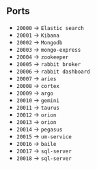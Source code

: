 ## Ports
- `20000` -> `Elastic search`
- `20001` -> `Kibana`
- `20002` -> `Mongodb`
- `20003` -> `mongo-express`
- `20004` -> `zookeeper`
- `20005` -> `rabbit broker`
- `20006` -> `rabbit dashboard`
- `20007` -> `aries`
- `20008` -> `cortex`
- `20009` -> `argo`
- `20010` -> `gemini`
- `20011` -> `taurus`
- `20012` -> `orion`
- `20013` -> `orion`
- `20014` -> `pegasus`
- `20015` -> `um-service`
- `20016` -> `baile`
- `20017` -> `sql-server`
- `20018` -> `sql-server`